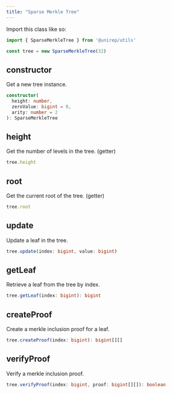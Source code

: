 ```yaml
---
title: "Sparse Merkle Tree"
---
```


Import this class like so:

```js
import { SparseMerkleTree } from '@unirep/utils'

const tree = new SparseMerkleTree(32)
```

## constructor

Get a new tree instance.
```ts
constructor(
  height: number,
  zeroValue: bigint = 0,
  arity: number = 2
): SparseMerkleTree
```

## height

Get the number of levels in the tree. (getter)
```ts
tree.height
```

## root

Get the current root of the tree. (getter)
```ts
tree.root
```

## update

Update a leaf in the tree.
```ts
tree.update(index: bigint, value: bigint)
```

## getLeaf

Retrieve a leaf from the tree by index.

```ts
tree.getLeaf(index: bigint): bigint
```

## createProof

Create a merkle inclusion proof for a leaf.
```ts
tree.createProof(index: bigint): bigint[][]
```

## verifyProof

Verify a merkle inclusion proof.
```ts
tree.verifyProof(index: bigint, proof: bigint[][]): boolean
```
